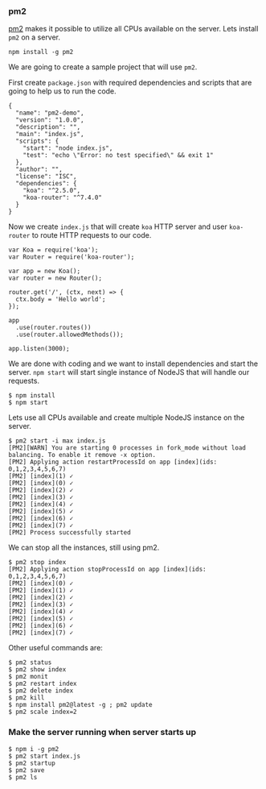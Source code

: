 ### pm2

[pm2](http://pm2.keymetrics.io) makes it possible to utilize all CPUs available on the server. Lets install `pm2` on a server.

```
npm install -g pm2
```

We are going to create a sample project that will use `pm2`.

First create `package.json` with required dependencies and scripts that are going to help us to run the code.

```
{
  "name": "pm2-demo",
  "version": "1.0.0",
  "description": "",
  "main": "index.js",
  "scripts": {
    "start": "node index.js",
    "test": "echo \"Error: no test specified\" && exit 1"
  },
  "author": "",
  "license": "ISC",
  "dependencies": {
    "koa": "^2.5.0",
    "koa-router": "^7.4.0"
  }
}
```

Now we create `index.js` that will create `koa` HTTP server and user `koa-router` to route HTTP requests to our code.

```
var Koa = require('koa');
var Router = require('koa-router');

var app = new Koa();
var router = new Router();

router.get('/', (ctx, next) => {
  ctx.body = 'Hello world';
});

app
  .use(router.routes())
  .use(router.allowedMethods());

app.listen(3000);
```

We are done with coding and we want to install dependencies and start the server. `npm start` will start single instance of NodeJS that will handle our requests.

```
$ npm install
$ npm start
```

Lets use all CPUs available and create multiple NodeJS instance on the server.

```
$ pm2 start -i max index.js
[PM2][WARN] You are starting 0 processes in fork_mode without load balancing. To enable it remove -x option.
[PM2] Applying action restartProcessId on app [index](ids: 0,1,2,3,4,5,6,7)
[PM2] [index](1) ✓
[PM2] [index](0) ✓
[PM2] [index](2) ✓
[PM2] [index](3) ✓
[PM2] [index](4) ✓
[PM2] [index](5) ✓
[PM2] [index](6) ✓
[PM2] [index](7) ✓
[PM2] Process successfully started
```

We can stop all the instances, still using pm2.

```
$ pm2 stop index
[PM2] Applying action stopProcessId on app [index](ids: 0,1,2,3,4,5,6,7)
[PM2] [index](0) ✓
[PM2] [index](1) ✓
[PM2] [index](2) ✓
[PM2] [index](3) ✓
[PM2] [index](4) ✓
[PM2] [index](5) ✓
[PM2] [index](6) ✓
[PM2] [index](7) ✓
```

Other useful commands are:

```
$ pm2 status
$ pm2 show index
$ pm2 monit
$ pm2 restart index
$ pm2 delete index
$ pm2 kill
$ npm install pm2@latest -g ; pm2 update
$ pm2 scale index=2
```

### Make the server running when server starts up

```
$ npm i -g pm2
$ pm2 start index.js
$ pm2 startup
$ pm2 save
$ pm2 ls
```




